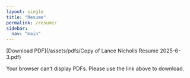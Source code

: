 ```yaml
---
layout: single
title: "Resume"
permalink: /resume/
sidebar:
  nav: "main"
---
```



[Download PDF](/assets/pdfs/Copy of Lance Nicholls Resume 2025-6-3.pdf)

<object data="/assets/pdfs/Copy of Lance Nicholls Resume 2025-6-3.pdf" type="application/pdf" width="100%" height="800px">
  <p>Your browser can’t display PDFs. Please use the link above to download.</p>
</object>
